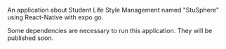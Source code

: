 An application about Student Life Style Management named "StuSphere" using React-Native with expo go.

Some dependencies are necessary to run this application. They will be published soon.
